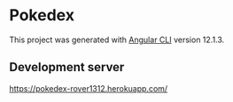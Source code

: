 # Pokedex

This project was generated with [Angular CLI](https://github.com/angular/angular-cli) version 12.1.3.

## Development server

https://pokedex-rover1312.herokuapp.com/

